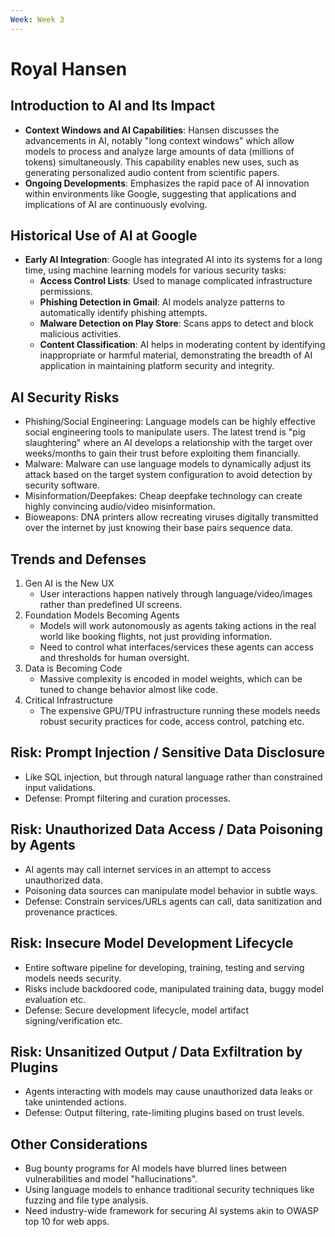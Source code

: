 ```yaml
---
Week: Week 3
---
```

# Royal Hansen

## Introduction to AI and Its Impact

- **Context Windows and AI Capabilities**: Hansen discusses the advancements in AI, notably "long context windows" which allow models to process and analyze large amounts of data (millions of tokens) simultaneously. This capability enables new uses, such as generating personalized audio content from scientific papers.
- **Ongoing Developments**: Emphasizes the rapid pace of AI innovation within environments like Google, suggesting that applications and implications of AI are continuously evolving.

## Historical Use of AI at Google

- **Early AI Integration**: Google has integrated AI into its systems for a long time, using machine learning models for various security tasks:
    - **Access Control Lists**: Used to manage complicated infrastructure permissions.
    - **Phishing Detection in Gmail**: AI models analyze patterns to automatically identify phishing attempts.
    - **Malware Detection on Play Store**: Scans apps to detect and block malicious activities.
    - **Content Classification**: AI helps in moderating content by identifying inappropriate or harmful material, demonstrating the breadth of AI application in maintaining platform security and integrity.

## AI Security Risks

- Phishing/Social Engineering: Language models can be highly effective social engineering tools to manipulate users. The latest trend is "pig slaughtering" where an AI develops a relationship with the target over weeks/months to gain their trust before exploiting them financially.
- Malware: Malware can use language models to dynamically adjust its attack based on the target system configuration to avoid detection by security software.
- Misinformation/Deepfakes: Cheap deepfake technology can create highly convincing audio/video misinformation.
- Bioweapons: DNA printers allow recreating viruses digitally transmitted over the internet by just knowing their base pairs sequence data.

## Trends and Defenses

1. Gen AI is the New UX
    - User interactions happen natively through language/video/images rather than predefined UI screens.
2. Foundation Models Becoming Agents
    - Models will work autonomously as agents taking actions in the real world like booking flights, not just providing information.
    - Need to control what interfaces/services these agents can access and thresholds for human oversight.
3. Data is Becoming Code
    - Massive complexity is encoded in model weights, which can be tuned to change behavior almost like code.
4. Critical Infrastructure
    - The expensive GPU/TPU infrastructure running these models needs robust security practices for code, access control, patching etc.

## Risk: Prompt Injection / Sensitive Data Disclosure

- Like SQL injection, but through natural language rather than constrained input validations.
- Defense: Prompt filtering and curation processes.

## Risk: Unauthorized Data Access / Data Poisoning by Agents

- AI agents may call internet services in an attempt to access unauthorized data.
- Poisoning data sources can manipulate model behavior in subtle ways.
- Defense: Constrain services/URLs agents can call, data sanitization and provenance practices.

## Risk: Insecure Model Development Lifecycle

- Entire software pipeline for developing, training, testing and serving models needs security.
- Risks include backdoored code, manipulated training data, buggy model evaluation etc.
- Defense: Secure development lifecycle, model artifact signing/verification etc.

## Risk: Unsanitized Output / Data Exfiltration by Plugins

- Agents interacting with models may cause unauthorized data leaks or take unintended actions.
- Defense: Output filtering, rate-limiting plugins based on trust levels.

## Other Considerations

- Bug bounty programs for AI models have blurred lines between vulnerabilities and model "hallucinations".
- Using language models to enhance traditional security techniques like fuzzing and file type analysis.
- Need industry-wide framework for securing AI systems akin to OWASP top 10 for web apps.
